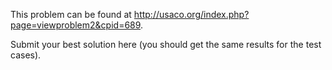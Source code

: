 This problem can be found at <a href="http://usaco.org/index.php?page=viewproblem2&cpid=689" target="_blank">http://usaco.org/index.php?page=viewproblem2&cpid=689</a>.

Submit your best solution here (you should get the same results for the test cases).